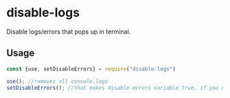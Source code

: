 # disable-logs
Disable logs/errors that pops up in terminal.

## Usage
```javascript
const {use, setDisableErrors} = require("disable-logs")

use(); //removes all console.logs
setDisableErrors(); //that makes disable errors variable true, if you use this function 1 more then you disable it.
```
